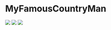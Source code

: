 # MyFamousCountryMan
<img src="https://img.shields.io/github/license/IT-cube-Kaliningrad/MyFamousCountryMan?label=License">
<img src="https://img.shields.io/github/languages/top/IT-cube-Kaliningrad/MyFamousCountryMan?color=orange&label=Java&logo=Java">
<img src="https://img.shields.io/github/workflow/status/IT-cube-Kaliningrad/MyFamousCountryMan/Java%20CI%20with%20Gradle?label=Build">

